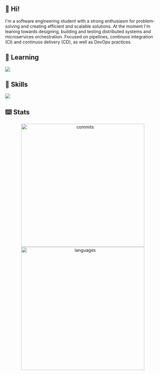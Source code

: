 ## 🚏 Hi!
I'm a software engineering student with a strong enthusiasm for problem-solving and creating efficient and scalable solutions. At the moment I'm leaning towards designing, building and testing distributed systems and microservices orchestration. Focused on pipelines, continuos integration (CI) and continuos delivery (CD), as well as DevOps practices.

## 🌱 Learning

<a href="https://skillicons.dev">
  <img src="https://skillicons.dev/icons?i=react,nextjs,ts,django,astro,kubernetes,mongodb,php,laravel,vue,tailwind&perline=5" />
</a>

## 🚀 Skills

<a href="https://skillicons.dev">
  <img src="https://skillicons.dev/icons?i=html,css,js,nodejs,py,c,cs,cpp,java,postman,mysql,docker,azure,git,figma,vscode,visualstudio,androidstudio&perline=5" />
</a>

## ⌨️ Stats

<p align="center">
    <img alt="commits" width="400px" src="https://github-readme-stats.vercel.app/api?username=sebasbello&count_private=true&show_icons=true&custom_title=GitHub&theme=github_dark&layout=compact&hide_border=true&rank_icon=github" /> <br>
    <img alt="languages" width="400px" src="https://github-readme-stats.vercel.app/api/top-langs/?username=sebasbello&count_private=true&custom_title=Stack&theme=github_dark&layout=normal&border_radius=8&hide_border=true&hide_title=true" />
</p>
